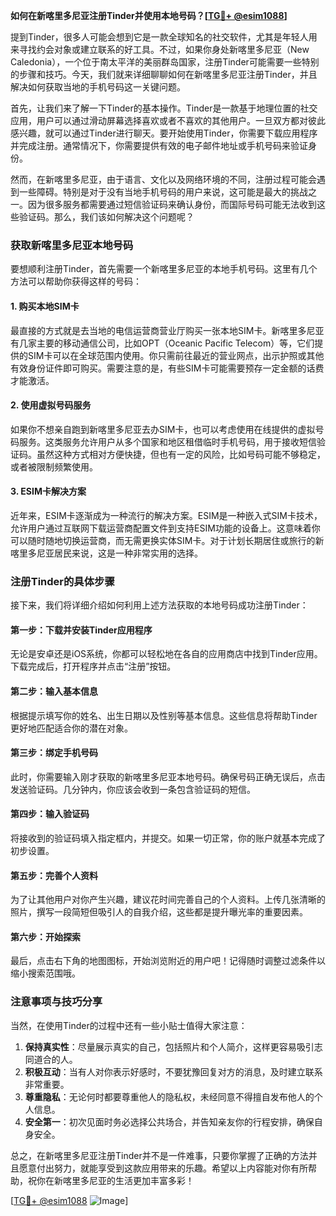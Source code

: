 **如何在新喀里多尼亚注册Tinder并使用本地号码？[[TG💪+ @esim1088](https://t.me/s/esim1088)]**

提到Tinder，很多人可能会想到它是一款全球知名的社交软件，尤其是年轻人用来寻找约会对象或建立联系的好工具。不过，如果你身处新喀里多尼亚（New Caledonia），一个位于南太平洋的美丽群岛国家，注册Tinder可能需要一些特别的步骤和技巧。今天，我们就来详细聊聊如何在新喀里多尼亚注册Tinder，并且解决如何获取当地的手机号码这一关键问题。

首先，让我们来了解一下Tinder的基本操作。Tinder是一款基于地理位置的社交应用，用户可以通过滑动屏幕选择喜欢或者不喜欢的其他用户。一旦双方都对彼此感兴趣，就可以通过Tinder进行聊天。要开始使用Tinder，你需要下载应用程序并完成注册。通常情况下，你需要提供有效的电子邮件地址或手机号码来验证身份。

然而，在新喀里多尼亚，由于语言、文化以及网络环境的不同，注册过程可能会遇到一些障碍。特别是对于没有当地手机号码的用户来说，这可能是最大的挑战之一。因为很多服务都需要通过短信验证码来确认身份，而国际号码可能无法收到这些验证码。那么，我们该如何解决这个问题呢？

### 获取新喀里多尼亚本地号码

要想顺利注册Tinder，首先需要一个新喀里多尼亚的本地手机号码。这里有几个方法可以帮助你获得这样的号码：

#### 1. 购买本地SIM卡
最直接的方式就是去当地的电信运营商营业厅购买一张本地SIM卡。新喀里多尼亚有几家主要的移动通信公司，比如OPT（Oceanic Pacific Telecom）等，它们提供的SIM卡可以在全球范围内使用。你只需前往最近的营业网点，出示护照或其他有效身份证件即可购买。需要注意的是，有些SIM卡可能需要预存一定金额的话费才能激活。

#### 2. 使用虚拟号码服务
如果你不想亲自跑到新喀里多尼亚去办SIM卡，也可以考虑使用在线提供的虚拟号码服务。这类服务允许用户从多个国家和地区租借临时手机号码，用于接收短信验证码。虽然这种方式相对方便快捷，但也有一定的风险，比如号码可能不够稳定，或者被限制频繁使用。

#### 3. ESIM卡解决方案
近年来，ESIM卡逐渐成为一种流行的解决方案。ESIM是一种嵌入式SIM卡技术，允许用户通过互联网下载运营商配置文件到支持ESIM功能的设备上。这意味着你可以随时随地切换运营商，而无需更换实体SIM卡。对于计划长期居住或旅行的新喀里多尼亚居民来说，这是一种非常实用的选择。

### 注册Tinder的具体步骤

接下来，我们将详细介绍如何利用上述方法获取的本地号码成功注册Tinder：

#### 第一步：下载并安装Tinder应用程序
无论是安卓还是iOS系统，你都可以轻松地在各自的应用商店中找到Tinder应用。下载完成后，打开程序并点击“注册”按钮。

#### 第二步：输入基本信息
根据提示填写你的姓名、出生日期以及性别等基本信息。这些信息将帮助Tinder更好地匹配适合你的潜在对象。

#### 第三步：绑定手机号码
此时，你需要输入刚才获取的新喀里多尼亚本地号码。确保号码正确无误后，点击发送验证码。几分钟内，你应该会收到一条包含验证码的短信。

#### 第四步：输入验证码
将接收到的验证码填入指定框内，并提交。如果一切正常，你的账户就基本完成了初步设置。

#### 第五步：完善个人资料
为了让其他用户对你产生兴趣，建议花时间完善自己的个人资料。上传几张清晰的照片，撰写一段简短但吸引人的自我介绍，这些都是提升曝光率的重要因素。

#### 第六步：开始探索
最后，点击右下角的地图图标，开始浏览附近的用户吧！记得随时调整过滤条件以缩小搜索范围哦。

### 注意事项与技巧分享

当然，在使用Tinder的过程中还有一些小贴士值得大家注意：

1. **保持真实性**：尽量展示真实的自己，包括照片和个人简介，这样更容易吸引志同道合的人。
2. **积极互动**：当有人对你表示好感时，不要犹豫回复对方的消息，及时建立联系非常重要。
3. **尊重隐私**：无论何时都要尊重他人的隐私权，未经同意不得擅自发布他人的个人信息。
4. **安全第一**：初次见面时务必选择公共场合，并告知亲友你的行程安排，确保自身安全。

总之，在新喀里多尼亚注册Tinder并不是一件难事，只要你掌握了正确的方法并且愿意付出努力，就能享受到这款应用带来的乐趣。希望以上内容能对你有所帮助，祝你在新喀里多尼亚的生活更加丰富多彩！

[[TG💪+ @esim1088](https://t.me/s/esim1088) ![Image](https://i.postimg.cc/4NQfJmqS/Snipaste-2025-05-13-00-14-12.png)]